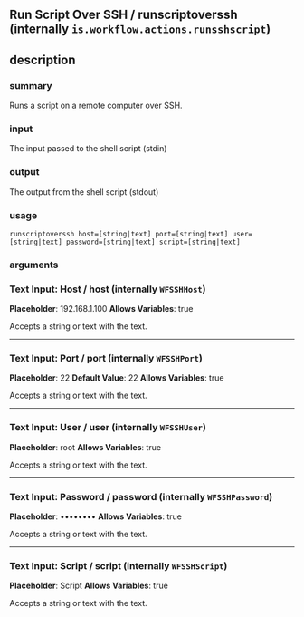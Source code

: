 
## Run Script Over SSH / runscriptoverssh (internally `is.workflow.actions.runsshscript`)



## description
### summary
Runs a script on a remote computer over SSH.

### input
The input passed to the shell script (stdin)

### output
The output from the shell script (stdout)

### usage
`runscriptoverssh host=[string|text] port=[string|text] user=[string|text] password=[string|text] script=[string|text]`

### arguments
### Text Input: Host / host (internally `WFSSHHost`)
**Placeholder**: 192.168.1.100
**Allows Variables**: true


Accepts a string 
or text
with the text.

---

### Text Input: Port / port (internally `WFSSHPort`)
**Placeholder**: 22
**Default Value**: 22
**Allows Variables**: true


Accepts a string 
or text
with the text.

---

### Text Input: User / user (internally `WFSSHUser`)
**Placeholder**: root
**Allows Variables**: true


Accepts a string 
or text
with the text.

---

### Text Input: Password / password (internally `WFSSHPassword`)
**Placeholder**: ••••••••
**Allows Variables**: true


Accepts a string 
or text
with the text.

---

### Text Input: Script / script (internally `WFSSHScript`)
**Placeholder**: Script
**Allows Variables**: true


Accepts a string 
or text
with the text.
